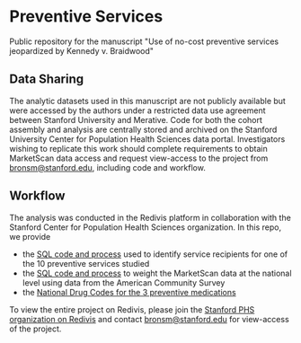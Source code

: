 # Preventive Services

Public repository for the manuscript "Use of no-cost preventive services jeopardized by Kennedy v. Braidwood"

## Data Sharing 
The analytic datasets used in this manuscript are not publicly available but were accessed by the authors under a restricted data use agreement between Stanford University and Merative. Code for both the cohort assembly and analysis are centrally stored and archived on the Stanford University Center for Population Health Sciences data portal. Investigators wishing to replicate this work should complete requirements to obtain MarketScan data access and request view-access to the project from bronsm@stanford.edu, including code and workflow. 

## Workflow
The analysis was conducted in the Redivis platform in collaboration with the Stanford Center for Population Health Sciences organization. In this repo, we provide
- the [SQL code and process](https://github.com/PPML/preventive_services/blob/main/doc/readme.md) used to identify service recipients for one of the 10 preventive services studied
- the [SQL code and process](https://github.com/PPML/preventive_services/blob/main/doc/weighting_methodology.md) to weight the MarketScan data at the national level using data from the American Community Survey
- the [National Drug Codes for the 3 preventive medications](https://github.com/PPML/preventive_services/blob/main/medication_codes.xlsx)
  
To view the entire project on Redivis, please join the [Stanford PHS organization on Redivis](https://redivis.com/StanfordPHS) and contact bronsm@stanford.edu for view-access of the project.

